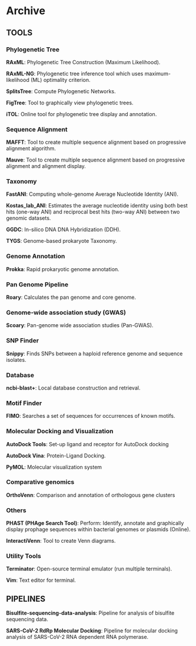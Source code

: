 # Archive

## TOOLS

### Phylogenetic Tree

**RAxML**: Phylogenetic Tree Construction (Maximum Likelihood).

**RAxML-NG**: Phylogenetic tree inference tool which uses maximum-likelihood (ML) optimality criterion.

**SplitsTree**: Compute Phylogenetic Networks.

**FigTree**: Tool to graphically view phylogenetic trees.

**iTOL**: Online tool for phylogenetic tree display and annotation.

### Sequence Alignment

**MAFFT**: Tool to create multiple sequence alignment based on progressive alignment algorithm.

**Mauve**: Tool to create multiple sequence alignment based on progressive alignment and alignment display. 

### Taxonomy

**FastANI**: Computing whole-genome Average Nucleotide Identity (ANI).

**Kostas_lab_ANI**: Estimates the average nucleotide identity using both best hits (one-way ANI) and reciprocal best hits (two-way ANI) between two genomic datasets.

**GGDC**: In-silico DNA DNA Hybridization (DDH).

**TYGS**: Genome-based prokaryote Taxonomy.

### Genome Annotation

**Prokka**: Rapid prokaryotic genome annotation.

### Pan Genome Pipeline

**Roary**: Calculates the pan genome and core genome.

### Genome-wide association study (GWAS)

**Scoary**: Pan-genome wide association studies (Pan-GWAS).

### SNP Finder

**Snippy**: Finds SNPs between a haploid reference genome and sequence isolates.

### Database

**ncbi-blast+**: Local database construction and retrieval.

### Motif Finder

**FIMO**: Searches a set of sequences for occurrences of known motifs.

### Molecular Docking and Visualization

**AutoDock Tools**: Set-up ligand and receptor for AutoDock docking

**AutoDock Vina**: Protein-Ligand Docking.

**PyMOL**: Molecular visualization system

### Comparative genomics

**OrthoVenn**: Comparison and annotation of orthologous gene clusters

### Others

**PHAST (PHAge Search Tool)**: Perform: Identify, annotate and graphically display prophage sequences within bacterial genomes or plasmids (Online).

**InteractiVenn**: Tool to create Venn diagrams.

### Utility Tools

**Terminator**: Open-source terminal emulator (run multiple terminals).

**Vim**: Text editor for terminal.

## PIPELINES

**Bisulfite-sequencing-data-analysis**: Pipeline for analysis of bisulfite sequencing data.

**SARS-CoV-2 RdRp Molecular Docking**: Pipeline for molecular docking analysis of SARS-CoV-2 RNA dependent RNA polymerase.
